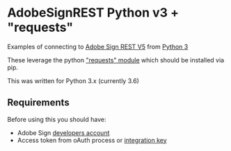 # AdobeSignREST Python v3 + "requests"

Examples of connecting to [Adobe Sign REST V5](https://secure.na1.echosign.com/public/docs/restapi/v5) from [Python 3](https://www.python.org/downloads/)

These leverage the python ["requests" module](http://docs.python-requests.org/en/master/) which should be installed via pip.

This was written for Python 3.x (currently 3.6)

## Requirements

Before using this you should have:
* Adobe Sign [developers account](https://acrobat.adobe.com/us/en/why-adobe/developer-form.html)
* Access token from oAuth process or [integration key](https://helpx.adobe.com/sign/kb/how-to-create-an-integration-key.html)
